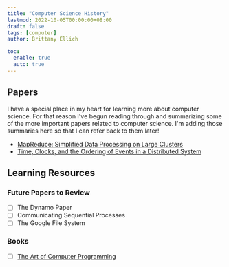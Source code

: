 ```yaml
---
title: "Computer Science History"
lastmod: 2022-10-05T00:00:00+08:00
draft: false
tags: [computer]
author: Brittany Ellich

toc:
  enable: true
  auto: true
---
```


## Papers

I have a special place in my heart for learning more about computer science. For that reason I've begun reading through and summarizing some of the more important papers related to computer science. I'm adding those summaries here so that I can refer back to them later!

* [MapReduce: Simplified Data Processing on Large Clusters](../papers/mapreduce)
* [Time, Clocks, and the Ordering of Events in a Distributed System](../papers/time-clocks-ordering-events-distributed-system)

## Learning Resources

### Future Papers to Review

* [ ] The Dynamo Paper
* [ ] Communicating Sequential Processes
* [ ] The Google File System

### Books

* [ ] [The Art of Computer Programming](https://www.amazon.com/Computer-Programming-Volumes-1-4A-Boxed/dp/0321751043/ref=sr_1_1?crid=20HRW6EIC8AQO&keywords=the+art+of+computer+programming&qid=1665004293&qu=eyJxc2MiOiIyLjkwIiwicXNhIjoiMi42MSIsInFzcCI6IjIuOTgifQ%3D%3D&sprefix=the+art+of+computer+programmi%2Caps%2C145&sr=8-1&ufe=app_do%3Aamzn1.fos.ac2169a1-b668-44b9-8bd0-5ec63b24bcb5)
